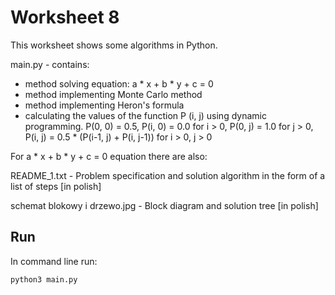 # Worksheet 8

This worksheet shows some algorithms in Python.

main.py - contains:
* method solving equation: a * x + b * y + c = 0
* method implementing Monte Carlo method
* method implementing Heron's formula
* calculating the values of the function P (i, j) using dynamic programming.
P(0, 0) = 0.5,
P(i, 0) = 0.0 for i > 0,
P(0, j) = 1.0 for j > 0,
P(i, j) = 0.5 * (P(i-1, j) + P(i, j-1)) for i > 0, j > 0


For a * x + b * y + c = 0 equation there are also:

README_1.txt - Problem specification and solution algorithm in the form of a list of steps [in polish]

schemat blokowy i drzewo.jpg - Block diagram and solution tree [in polish] 

## Run

In command line run:

```bash
python3 main.py
```
